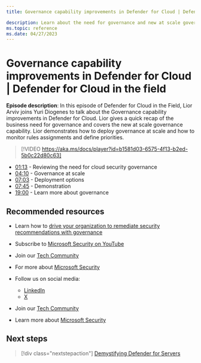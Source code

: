 ```yaml
---
title: Governance capability improvements in Defender for Cloud | Defender for Cloud in the field

description: Learn about the need for governance and new at scale governance capability
ms.topic: reference
ms.date: 04/27/2023
---
```


# Governance capability improvements in Defender for Cloud | Defender for Cloud in the field

**Episode description**: In this episode of Defender for Cloud in the Field, Lior Arviv joins Yuri Diogenes to talk about the Governance capability improvements in Defender for Cloud. Lior gives a quick recap of the business need for governance and covers the new at scale governance capability. Lior demonstrates how to deploy governance at scale and how to monitor rules assignments and define priorities.

> [!VIDEO https://aka.ms/docs/player?id=b1581d03-6575-4f13-b2ed-5b0c22d80c63]

- [01:13](/shows/mdc-in-the-field/governance-improvements#time=01m13s) - Reviewing the need for cloud security governance
- [04:10](/shows/mdc-in-the-field/governance-improvements#time=04m10s) - Governance at scale
- [07:03](/shows/mdc-in-the-field/governance-improvements#time=07m03s) - Deployment options
- [07:45](/shows/mdc-in-the-field/governance-improvements#time=07m45s) - Demonstration
- [19:00](/shows/mdc-in-the-field/governance-improvements#time=19m00s) - Learn more about governance

## Recommended resources

- Learn how to [drive your organization to remediate security recommendations with governance](governance-rules.md)
- Subscribe to [Microsoft Security on YouTube](https://www.youtube.com/playlist?list=PL3ZTgFEc7LysiX4PfHhdJPR7S8mGO14YS)
- Join our [Tech Community](https://aka.ms/SecurityTechCommunity)
- For more about [Microsoft Security](https://msft.it/6002T9HQY)

- Follow us on social media:

  - [LinkedIn](https://www.linkedin.com/showcase/microsoft-security/)
  - [X](https://x.com/msftsecurity)

- Join our [Tech Community](https://aka.ms/SecurityTechCommunity)

- Learn more about [Microsoft Security](https://msft.it/6002T9HQY)

## Next steps

> [!div class="nextstepaction"]
> [Demystifying Defender for Servers](episode-twenty-seven.md)
